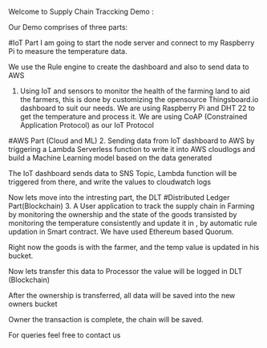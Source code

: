 Welcome to Supply Chain Traccking Demo :

Our Demo comprises of three parts:

#IoT Part
I am going to start the node server and connect to my Raspberry Pi to measure the temperature data.

We use the Rule engine to create the dashboard and also to send data to AWS

1. Using IoT and sensors to monitor the health of the farming land to aid the farmers, this is done by customizing
the opensource Thingsboard.io dashboard to suit our needs. We are using Raspberry Pi and DHT 22 to get the temperature
and process it. We are using CoAP (Constrained Application Protocol) as our IoT Protocol

#AWS Part (Cloud and ML)
2. Sending data from IoT dashboard to AWS by triggering a Lambda Serverless function to write it into AWS cloudlogs
and build a Machine Learning model based on the data generated

The IoT dashboard sends data to SNS Topic, Lambda function will be triggered from there, and write the values to cloudwatch logs


Now lets move into the intresting part, the DLT 
#Distributed Ledger Part(Blockchain)
3. A User application to track the supply chain in Farming by monitoring the ownership and the state of the goods
transisted by monitoring the temperature consistently and update it in , by automatic rule updation in Smart contract.
We have used Ethereum based Quorum. 

Right now the goods is with the farmer, and the temp value is updated
in his bucket.

Now lets transfer this data to Processor the value will be logged in DLT (Blockchain)

After the ownership is transferred, all data will be saved into the new owners bucket

Owner the transaction is complete, the chain will be saved.

For queries feel free to contact us

